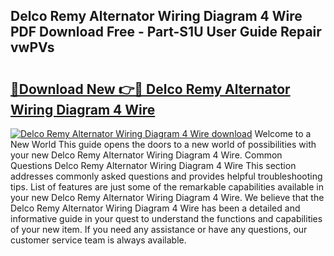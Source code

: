 ## Delco Remy Alternator Wiring Diagram 4 Wire PDF Download Free - Part-S1U User Guide Repair vwPVs

# <h2><a href="http://dfpwuks.blite.top/?on=Delco+Remy+Alternator+Wiring+Diagram+4+Wire">🔗Download New 👉🔴 Delco Remy Alternator Wiring Diagram 4 Wire</a></h2>

[![Delco Remy Alternator Wiring Diagram 4 Wire download](https://i.imgur.com/lujVjoI.png)](http://dfpwuks.blite.top/?on=Delco+Remy+Alternator+Wiring+Diagram+4+Wire)
Welcome to a New World This guide opens the doors to a new world of possibilities with your new Delco Remy Alternator Wiring Diagram 4 Wire. Common Questions Delco Remy Alternator Wiring Diagram 4 Wire This section addresses commonly asked questions and provides helpful troubleshooting tips. List of features are just some of the remarkable capabilities available in your new Delco Remy Alternator Wiring Diagram 4 Wire. We believe that the Delco Remy Alternator Wiring Diagram 4 Wire has been a detailed and informative guide in your quest to understand the functions and capabilities of your new item. If you need any assistance or have any questions, our customer service team is always available.
